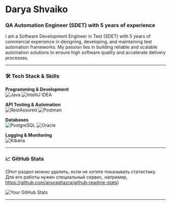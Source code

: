 # Darya Shvaiko

### QA Automation Engineer (SDET) with 5 years of experience

I am a Software Development Engineer in Test (SDET) with 5 years of commercial experience in designing, developing, and maintaining test automation frameworks. My passion lies in building reliable and scalable automation solutions to ensure high software quality and accelerate delivery processes.

---

### 🛠️ Tech Stack & Skills

**Programming & Development**
<br>
<img src="https://img.shields.io/badge/Java-ED8B00?style=for-the-badge&logo=openjdk&logoColor=white" alt="Java">
<img src="https://img.shields.io/badge/IntelliJ_IDEA-000000.svg?style=for-the-badge&logo=intellij-idea&logoColor=white" alt="IntelliJ IDEA">

**API Testing & Automation**
<br>
<img src="https://img.shields.io/badge/RestAssured-000000?style=for-the-badge&logo=rest-assured&logoColor=white" alt="RestAssured">
<img src="https://img.shields.io/badge/Postman-FF6C37?style=for-the-badge&logo=postman&logoColor=white" alt="Postman">

**Databases**
<br>
<img src="https://img.shields.io/badge/PostgreSQL-316192?style=for-the-badge&logo=postgresql&logoColor=white" alt="PostgreSQL">
<img src="https://img.shields.io/badge/Oracle-F80000?style=for-the-badge&logo=oracle&logoColor=white" alt="Oracle">

**Logging & Monitoring**
<br>
<img src="https://img.shields.io/badge/Kibana-005571?style=for-the-badge&logo=Kibana&logoColor=white" alt="Kibana">

---

### 📈 GitHub Stats

(Этот раздел можно удалить, если не хотите показывать статистику.
Для его работы нужен специальный сервис, например, https://github.com/anuraghazra/github-readme-stats)

![Your GitHub Stats](https://github-readme-stats.vercel.app/api?username=sun6r0&show_icons=true&theme=default)

---
